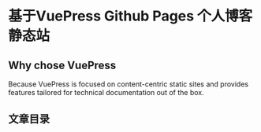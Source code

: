 # 基于VuePress Github Pages 个人博客静态站

## Why chose VuePress
Because VuePress is focused on content-centric static sites and provides features tailored for technical documentation out of the box.

## 文章目录
